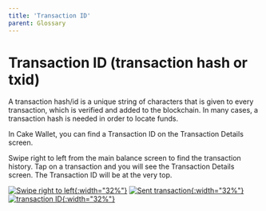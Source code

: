 ```yaml
---
title: 'Transaction ID'
parent: Glossary
---
```


# Transaction ID (transaction hash or txid)  

A transaction hash/id is a unique string of characters that is given to every transaction, which is verified and added to the blockchain. In many cases, a transaction hash is needed in order to locate funds.  

In Cake Wallet, you can find a Transaction ID on the Transaction Details screen.  

Swipe right to left from the main balance screen to find the transaction history. Tap on a transaction and you will see the Transaction Details screen. The Transaction ID will be at the very top.  

[![Swipe right to left](/images/id-1.jpg){:width="32%"}](/images/id-1.jpg)
[![Sent transaction](/images/id-2.jpg){:width="32%"}](/images/id-2.jpg)
[![transaction ID](/images/id-3.jpg){:width="32%"}](/images/id-3.jpg)
